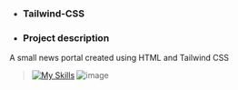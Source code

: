 
- ### Tailwind-CSS


- ### Project description<br> 
A small news portal created using HTML and Tailwind CSS

> [![My Skills](https://skillicons.dev/icons?i=tailwind)](https://skillicons.dev)
![image](https://github.com/DavidP1983/Tailwind-CSS/assets/40338951/0ac81b50-fdb0-4c7c-b865-9f9e4bd04b09)



